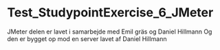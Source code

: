# Test_StudypointExercise_6_JMeter

JMeter delen er lavet i samarbejde med Emil gräs og Daniel Hillmann
Og den er bygget op mod en server lavet af Daniel Hillmann
